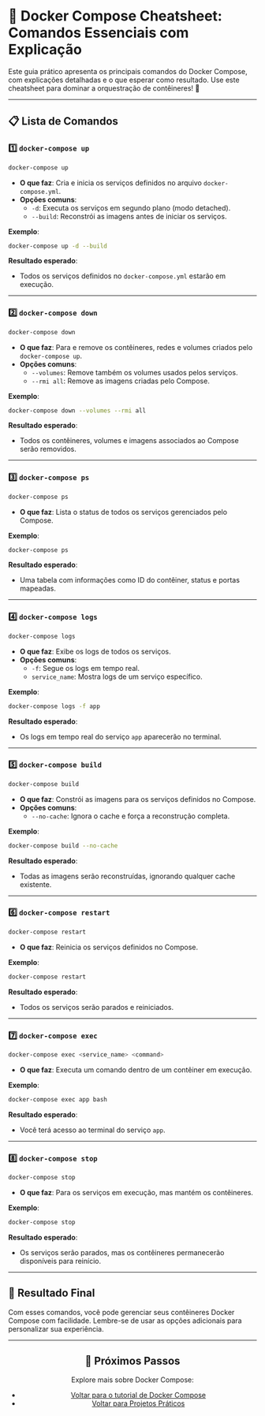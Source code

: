 # 🐳 Docker Compose Cheatsheet: Comandos Essenciais com Explicação

Este guia prático apresenta os principais comandos do Docker Compose, com explicações detalhadas e o que esperar como resultado. Use este cheatsheet para dominar a orquestração de contêineres! 🚀

---

## 📋 Lista de Comandos

### 1️⃣ `docker-compose up`
```bash
docker-compose up
```
- **O que faz**: Cria e inicia os serviços definidos no arquivo `docker-compose.yml`.
- **Opções comuns**:
  - `-d`: Executa os serviços em segundo plano (modo detached).
  - `--build`: Reconstrói as imagens antes de iniciar os serviços.

**Exemplo**:
```bash
docker-compose up -d --build
```
**Resultado esperado**:
- Todos os serviços definidos no `docker-compose.yml` estarão em execução.

---

### 2️⃣ `docker-compose down`
```bash
docker-compose down
```
- **O que faz**: Para e remove os contêineres, redes e volumes criados pelo `docker-compose up`.
- **Opções comuns**:
  - `--volumes`: Remove também os volumes usados pelos serviços.
  - `--rmi all`: Remove as imagens criadas pelo Compose.

**Exemplo**:
```bash
docker-compose down --volumes --rmi all
```
**Resultado esperado**:
- Todos os contêineres, volumes e imagens associados ao Compose serão removidos.

---

### 3️⃣ `docker-compose ps`
```bash
docker-compose ps
```
- **O que faz**: Lista o status de todos os serviços gerenciados pelo Compose.

**Exemplo**:
```bash
docker-compose ps
```
**Resultado esperado**:
- Uma tabela com informações como ID do contêiner, status e portas mapeadas.

---

### 4️⃣ `docker-compose logs`
```bash
docker-compose logs
```
- **O que faz**: Exibe os logs de todos os serviços.
- **Opções comuns**:
  - `-f`: Segue os logs em tempo real.
  - `service_name`: Mostra logs de um serviço específico.

**Exemplo**:
```bash
docker-compose logs -f app
```
**Resultado esperado**:
- Os logs em tempo real do serviço `app` aparecerão no terminal.

---

### 5️⃣ `docker-compose build`
```bash
docker-compose build
```
- **O que faz**: Constrói as imagens para os serviços definidos no Compose.
- **Opções comuns**:
  - `--no-cache`: Ignora o cache e força a reconstrução completa.

**Exemplo**:
```bash
docker-compose build --no-cache
```
**Resultado esperado**:
- Todas as imagens serão reconstruídas, ignorando qualquer cache existente.

---

### 6️⃣ `docker-compose restart`
```bash
docker-compose restart
```
- **O que faz**: Reinicia os serviços definidos no Compose.

**Exemplo**:
```bash
docker-compose restart
```
**Resultado esperado**:
- Todos os serviços serão parados e reiniciados.

---

### 7️⃣ `docker-compose exec`
```bash
docker-compose exec <service_name> <command>
```
- **O que faz**: Executa um comando dentro de um contêiner em execução.

**Exemplo**:
```bash
docker-compose exec app bash
```
**Resultado esperado**:
- Você terá acesso ao terminal do serviço `app`.

---

### 8️⃣ `docker-compose stop`
```bash
docker-compose stop
```
- **O que faz**: Para os serviços em execução, mas mantém os contêineres.

**Exemplo**:
```bash
docker-compose stop
```
**Resultado esperado**:
- Os serviços serão parados, mas os contêineres permanecerão disponíveis para reinício.

---

## 📝 Resultado Final

Com esses comandos, você pode gerenciar seus contêineres Docker Compose com facilidade. Lembre-se de usar as opções adicionais para personalizar sua experiência.

---

<div align="center">
  <h2>🔗 Próximos Passos</h2>
  <p>Explore mais sobre Docker Compose:</p>
  <ul>
    <li><a href="./README.md">Voltar para o tutorial de Docker Compose</a></li>
    <li><a href="../README.md">Voltar para Projetos Práticos</a></li>
  </ul>
</div>
